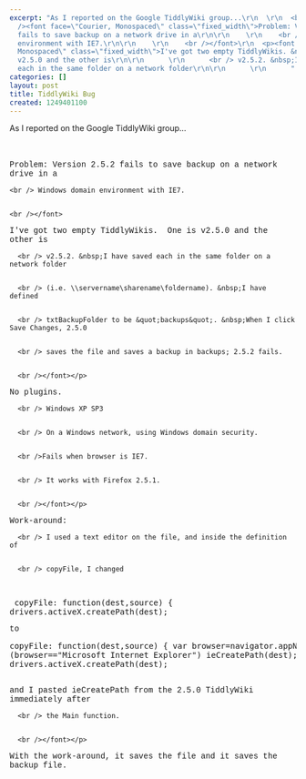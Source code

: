 ```yaml
---
excerpt: "As I reported on the Google TiddlyWiki group...\r\n  \r\n  <br />\r\n  <br
  /><font face=\"Courier, Monospaced\" class=\"fixed_width\">Problem: Version 2.5.2
  fails to save backup on a network drive in a\r\n\r\n    \r\n    <br /> Windows domain
  environment with IE7.\r\n\r\n    \r\n    <br /></font>\r\n  <p><font face=\"Courier,
  Monospaced\" class=\"fixed_width\">I've got two empty TiddlyWikis. &nbsp;One is
  v2.5.0 and the other is\r\n\r\n      \r\n      <br /> v2.5.2. &nbsp;I have saved
  each in the same folder on a network folder\r\n\r\n      \r\n      "
categories: []
layout: post
title: TiddlyWiki Bug
created: 1249401100
---
```

As I reported on the Google TiddlyWiki group...
  
  <br />
  <br /><font face="Courier, Monospaced" class="fixed_width">Problem: Version 2.5.2 fails to save backup on a network drive in a

    
    <br /> Windows domain environment with IE7.

    
    <br /></font>
  <p><font face="Courier, Monospaced" class="fixed_width">I've got two empty TiddlyWikis. &nbsp;One is v2.5.0 and the other is

      
      <br /> v2.5.2. &nbsp;I have saved each in the same folder on a network folder

      
      <br /> (i.e. \\servername\sharename\foldername). &nbsp;I have defined

      
      <br /> txtBackupFolder to be &quot;backups&quot;. &nbsp;When I click Save Changes, 2.5.0

      
      <br /> saves the file and saves a backup in backups; 2.5.2 fails.

      
      <br /></font></p>
  <p><font face="Courier, Monospaced" class="fixed_width">No plugins.

      
      <br /> Windows XP SP3

      
      <br /> On a Windows network, using Windows domain security.

      
      <br />­Fails when browser is IE7.

      
      <br /> It works with Firefox 2.5.1.

      
      <br /></font></p>
  <p><font face="Courier, Monospaced" class="fixed_width">Work-around:

      
      <br /> I used a text editor on the file, and inside the definition of

      
      <br /> copyFile, I changed

­<code></code>
      <pre>    copyFile: function(dest,source) {
        drivers.activeX.createPath(dest);
</pre>
to
<code></code>
      <pre>    copyFile: function(dest,source) {
        var browser=navigator.appName;
        if (browser=="Microsoft Internet Explorer")
            ieCreatePath(dest);
        drivers.activeX.createPath(dest);
</pre>
      <br />and I pasted ieCreatePath from the 2.5.0 TiddlyWiki immediately after

      
      <br /> the Main function.

      
      <br /></font></p>
  <p><font face="Courier, Monospaced" class="fixed_width">With the work-around, it saves the file and it saves the backup file.</font></p>
  <br />
